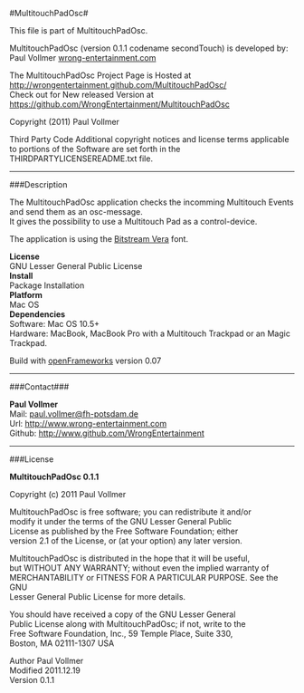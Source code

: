 #MultitouchPadOsc#
  
This file is part of MultitouchPadOsc.  
  
MultitouchPadOsc (version 0.1.1 codename secondTouch) is developed by:  
Paul Vollmer [wrong-entertainment.com](http://wrong-entertainment.com)    
  
The MultitouchPadOsc Project Page is Hosted at http://wrongentertainment.github.com/MultitouchPadOsc/  
Check out for New released Version at https://github.com/WrongEntertainment/MultitouchPadOsc  
   
Copyright (2011) Paul Vollmer  

Third Party Code Additional copyright notices and license terms applicable to portions of the Software are set forth in the THIRDPARTYLICENSEREADME.txt file.

* * *

###Description  

The MultitouchPadOsc application checks the incomming Multitouch Events and send them as an osc-message.  
It gives the possibility to use a Multitouch Pad as a control-device.  
  
The application is using the [Bitstream Vera](http://ftp.gnome.org/pub/GNOME/sources/ttf-bitstream-vera/1.10/) font.  

**License**  
GNU Lesser General Public License  
**Install**  
Package Installation    
**Platform**  
Mac OS  
**Dependencies**  
Software: Mac OS 10.5+  
Hardware: MacBook, MacBook Pro with a Multitouch Trackpad or an Magic Trackpad.

Build with [openFrameworks](http://www.openframeworks.cc) version 0.07  

* * *

###Contact###

**Paul Vollmer**  
Mail: paul.vollmer@fh-potsdam.de  
Url: http://www.wrong-entertainment.com  
Github: http://www.github.com/WrongEntertainment  

* * *

###License  

**MultitouchPadOsc 0.1.1**   
  
Copyright (c) 2011 Paul Vollmer  
  
MultitouchPadOsc is free software; you can redistribute it and/or  
modify it under the terms of the GNU Lesser General Public  
License as published by the Free Software Foundation; either  
version 2.1 of the License, or (at your option) any later version.  
  
MultitouchPadOsc is distributed in the hope that it will be useful,  
but WITHOUT ANY WARRANTY; without even the implied warranty of  
MERCHANTABILITY or FITNESS FOR A PARTICULAR PURPOSE.  See the GNU  
Lesser General Public License for more details.  
  
You should have received a copy of the GNU Lesser General  
Public License along with MultitouchPadOsc; if not, write to the  
Free Software Foundation, Inc., 59 Temple Place, Suite 330,  
Boston, MA  02111-1307  USA  
  
Author      Paul Vollmer  
Modified    2011.12.19  
Version     0.1.1